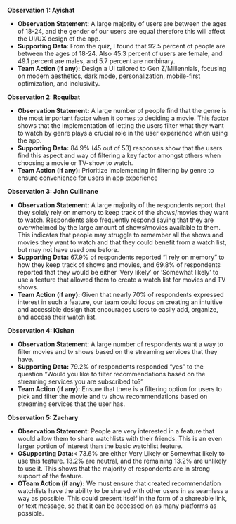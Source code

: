 **Observation 1: Ayishat**
- **Observation Statement**: A large majority of users are between the ages of 18-24, and the gender of our users are equal therefore this will affect the UI/UX design of the app.
- **Supporting Data**: From the quiz, I found that 92.5 percent of people are between the ages of 18-24. Also 45.3 percent of users are female, and 49.1 percent are males, and 5.7 percent are nonbinary. 
- **Team Action (if any):** Design a UI tailored to Gen Z/Millennials, focusing on modern aesthetics, dark mode, personalization, mobile-first optimization, and inclusivity.

**Observation 2: Roquibat** <br>
- **Observation Statement:** A large number of people find that the genre is the most important factor when it comes to deciding a movie. This factor shows that the implementation of letting the users filter what they want to watch by genre plays a crucial role in the user experience when using the app. 
- **Supporting Data:** 84.9% (45 out of 53) responses show that the users find this aspect and way of filtering a key factor amongst others when choosing a movie or TV-show to watch. 
- **Team Action (if any):** Prioritize implementing in filtering by genre to ensure convenience for users in app experience

**Observation 3: John Cullinane** <br>
- **Observation Statement:** A large majority of the respondents report that they solely rely on memory to keep track of the shows/movies they want to watch. Respondents also frequently respond saying that they are overwhelmed by the large amount of shows/movies available to them. This indicates that people may struggle to remember all the shows and movies they want to watch and that they could benefit from a watch list, but may not have used one before.
- **Supporting Data:** 67.9% of respondents reported “I rely on memory” to how they keep track of shows and movies, and 69.8% of respondents reported that they would be either ‘Very likely’ or ‘Somewhat likely’ to use a feature that allowed them to create a watch list for movies and TV shows.
- **Team Action (if any):** Given that nearly 70% of respondents expressed interest in such a feature, our team could focus on creating an intuitive and accessible design that encourages users to easily add, organize, and access their watch list.

**Observation 4: Kishan**
- **Observation Statement**: A large number of respondents want a way to filter movies and tv shows based on the streaming services that they have. 
- **Supporting Data:** 79.2% of respondents responded “yes” to the question “Would you like to filter recommendations based on the streaming services you are subscribed to?”
- **Team Action (if any):** Ensure that there is a filtering option for users to pick and filter the movie and tv show recommendations based on streaming services that the user has.

**Observation 5: Zachary**
- **Observation Statement**: People are very interested in a feature that would allow them to share watchlists with their friends. This is an even larger portion of interest than the basic watchlist feature. 
- **OSupporting Data:**< 73.6% are either Very Likely or Somewhat likely to use this feature. 13.2% are neutral, and the remaining 13.2% are unlikely to use it.  This shows that the majority of respondents are in strong support of the feature. 
- **OTeam Action (if any):** We must ensure that created recommendation watchlists have the ability to be shared with other users in as seamless a way as possible. This could present itself in the form of a shareable link, or text message, so that it can be accessed on as many platforms as possible. 
